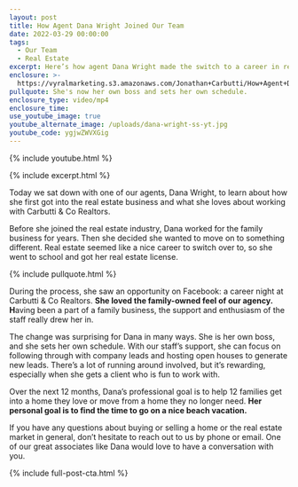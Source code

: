 ```yaml
---
layout: post
title: How Agent Dana Wright Joined Our Team
date: 2022-03-29 00:00:00
tags:
  - Our Team
  - Real Estate
excerpt: Here’s how agent Dana Wright made the switch to a career in real estate.
enclosure: >-
  https://vyralmarketing.s3.amazonaws.com/Jonathan+Carbutti/How+Agent+Dana+Wright+Joined+Our+Team.mp4
pullquote: She's now her own boss and sets her own schedule.
enclosure_type: video/mp4
enclosure_time:
use_youtube_image: true
youtube_alternate_image: /uploads/dana-wright-ss-yt.jpg
youtube_code: ygjwZWVXGig
---
```

{% include youtube.html %}

{% include excerpt.html %}

Today we sat down with one of our agents, Dana Wright, to learn about how she first got into the real estate business and what she loves about working with Carbutti & Co Realtors.

Before she joined the real estate industry, Dana worked for the family business for years. Then she decided she wanted to move on to something different. Real estate seemed like a nice career to switch over to, so she went to school and got her real estate license.

{% include pullquote.html %}

During the process, she saw an opportunity on Facebook: a career night at Carbutti & Co Realtors. **She loved the family-owned feel of our agency. H**aving been a part of a family business, the support and enthusiasm of the staff really drew her in.

The change was surprising for Dana in many ways. She is her own boss, and she sets her own schedule. With our staff’s support, she can focus on following through with company leads and hosting open houses to generate new leads. There’s a lot of running around involved, but it’s rewarding, especially when she gets a client who is fun to work with.

Over the next 12 months, Dana’s professional goal is to help 12 families get into a home they love or move from a home they no longer need. **Her personal goal is to find the time to go on a nice beach vacation.**

If you have any questions about buying or selling a home or the real estate market in general, don’t hesitate to reach out to us by phone or email. One of our great associates like Dana would love to have a conversation with you.

{% include full-post-cta.html %}
